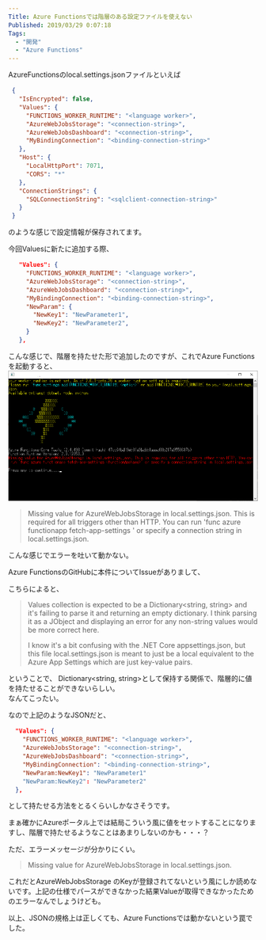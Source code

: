```yaml
---
Title: Azure Functionsでは階層のある設定ファイルを使えない
Published: 2019/03/29 0:07:18
Tags:
  - "開発"
  - "Azure Functions"
---
```

AzureFunctionsのlocal.settings.jsonファイルといえば
```json
 {  
   "IsEncrypted": false,  
   "Values": {  
     "FUNCTIONS_WORKER_RUNTIME": "<language worker>",  
     "AzureWebJobsStorage": "<connection-string>",  
     "AzureWebJobsDashboard": "<connection-string>",  
     "MyBindingConnection": "<binding-connection-string>"  
   },  
   "Host": {  
     "LocalHttpPort": 7071,  
     "CORS": "*"  
   },  
   "ConnectionStrings": {  
     "SQLConnectionString": "<sqlclient-connection-string>"  
   }  
 }  
```
<?# OEmbed "https://docs.microsoft.com/ja-jp/azure/azure-functions/functions-run-local" /?>

のような感じで設定情報が保存されてます。  



今回Valuesに新たに追加する際、  
```json
   "Values": {  
     "FUNCTIONS_WORKER_RUNTIME": "<language worker>",  
     "AzureWebJobsStorage": "<connection-string>",  
     "AzureWebJobsDashboard": "<connection-string>",  
     "MyBindingConnection": "<binding-connection-string>",  
     "NewParam": {  
       "NewKey1": "NewParameter1",  
       "NewKey2": "NewParameter2",  
     }  
   },  
```
こんな感じで、階層を持たせた形で追加したのですが、これでAzure Functionsを起動すると、  
![](20190327231235.png) 

>Missing value for AzureWebJobsStorage in local.settings.json. This is required for all triggers other than HTTP. You can run 'func azure functionapp fetch-app-settings <functionAppName>' or specify a connection string in local.settings.json.  

こんな感じでエラーを吐いて動かない。  

Azure FunctionsのGitHubに本件についてIssueがありまして、  

<?# OEmbed "https://github.com/Azure/azure-functions-core-tools/issues/223" /?>

こちらによると、
> Values collection is expected to be a Dictionary<string, string> and it's failing to parse it and returning an empty dictionary. I think parsing it as a JObject and displaying an error for any non-string values would be more correct here.
> 
> I know it's a bit confusing with the .NET Core appsettings.json, but this file local.settings.json is meant to just be a local equivalent to the Azure App Settings which are just key-value pairs.  

ということで、 Dictionary<string, string>として保持する関係で、階層的に値を持たせることができないらしい。  
なんてこったい。  

なので上記のようなJSONだと、  
```json
  "Values": {  
    "FUNCTIONS_WORKER_RUNTIME": "<language worker>",  
    "AzureWebJobsStorage": "<connection-string>",  
    "AzureWebJobsDashboard": "<connection-string>",  
    "MyBindingConnection": "<binding-connection-string>",  
    "NewParam:NewKey1": "NewParameter1"  
    "NewParam:NewKey2": "NewParameter2"  
  },  
```
として持たせる方法をとるくらいしかなさそうです。  

まぁ確かにAzureポータル上では結局こういう風に値をセットすることになりますし、階層で持たせるようなことはあまりしないのかも・・・？  

ただ、エラーメッセージが分かりにくい。
>Missing value for AzureWebJobsStorage in local.settings.json.    

これだとAzureWebJobsStorage のKeyが登録されてないという風にしか読めないです。上記の仕様でパースができなかった結果Valueが取得できなかったためのエラーなんでしょうけども。  

以上、JSONの規格上は正しくても、Azure Functionsでは動かないという罠でした。
